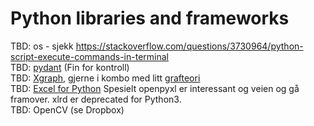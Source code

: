 # Python libraries and frameworks

TBD: os - sjekk https://stackoverflow.com/questions/3730964/python-script-execute-commands-in-terminal  
TBD: [pydant](https://pydantic-docs.helpmanual.i) (Fin for kontroll)  
TBD: [Xgraph](https://link.medium.com/EbkAQlJd0db), gjerne i kombo med litt [grafteori](https://medium.com/@pragprog/chapter-18-connecting-everything-with-graphs-aeccf2cc2cfc)  
TBD: [Excel for Python](http://www.python-excel.org/) Spesielt openpyxl er interessant og veien og gå framover. xlrd er deprecated for Python3.  
TBD: OpenCV (se Dropbox)
